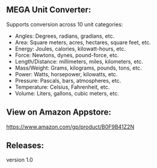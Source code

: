 MEGA Unit Converter:
--------------------
Supports conversion across 10 unit categories:

- Angles: Degrees, radians, gradians, etc.
- Area: Square meters, acres, hectares, square feet, etc.
- Energy: Joules, calories, kilowatt-hours, etc.
- Force: Newtons, dynes, pound-force, etc.
- Length/Distance: millimeters, miles, kilometers, etc.
- Mass/Weight: Grams, kilograms, pounds, tons, etc.
- Power: Watts, horsepower, kilowatts, etc.
- Pressure: Pascals, bars, atmospheres, etc.
- Temperature: Celsius, Fahrenheit, etc.
- Volume: Liters, gallons, cubic meters, etc.

View on Amazon Appstore:
------------------------
https://www.amazon.com/gp/product/B0F9B41Z2N

Releases:
---------
version 1.0
